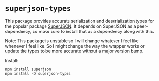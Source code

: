 # `superjson-types`

This package provides accurate serialization and deserialization types for the popular package [SuperJSON]. It depends on SuperJSON as a peer-dependency, so make sure to install that as a dependency along with this.

Note: This package is unstable so I will change whatever I feel like whenever I feel like. So I might change the way the wrapper works or update the types to be more accurate without a major version bump.

Install: 

```
npm install superjson
npm install -D superjson-types
```

[SuperJSON]: https://github.com/blitz-js/superjson